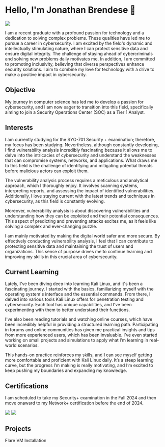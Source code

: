 # Hello, I'm Jonathan Brendese  👋
<a href="https://linkedin.com/in/jonathanjbrendese"><img src="https://img.shields.io/badge/-LinkedIn-0072b1?&style=for-the-badge&logo=linkedin&logoColor=white" /></a>

I am a recent graduate with a profound passion for technology and a dedication to solving complex problems. These qualities have led me to pursue a career in cybersecurity. I am excited by the field's dynamic and intellectually stimulating nature, where I can protect sensitive data and ensure digital integrity. The challenge of staying ahead of cybercriminals and solving new problems daily motivates me. In addition, I am committed to promoting inclusivity, believing that diverse perspectives enhance security solutions. I aim to combine my love for technology with a drive to make a positive impact in cybersecurity.

## Objective

My journey in computer science has led me to develop a passion for cybersecurity, and I am now eager to transition into this field, specifically aiming to join a Security Operations Center (SOC) as a Tier 1 Analyst.

## Interests

I am currently studying for the SYO-701 Security + examination; therefore, my focus has been studying. Nevertheless, although constantly developing, I find vulnerability analysis incredibly fascinating because it allows me to delve into the intricacies of cybersecurity and understand the weaknesses that can compromise systems, networks, and applications. What draws me to this field is the challenge of identifying and mitigating potential threats before malicious actors can exploit them.

The vulnerability analysis process requires a meticulous and analytical approach, which I thoroughly enjoy. It involves scanning systems, interpreting reports, and assessing the impact of identified vulnerabilities. Additionally, I love staying current with the latest trends and techniques in cybersecurity, as this field is constantly evolving.

Moreover, vulnerability analysis is about discovering vulnerabilities and understanding how they can be exploited and their potential consequences. This aspect of predicting and preventing attacks excites me, as it feels like solving a complex and ever-changing puzzle.

I am mainly motivated by making the digital world safer and more secure. By effectively conducting vulnerability analysis, I feel that I can contribute to protecting sensitive data and maintaining the trust of users and organizations. This sense of purpose drives me to continue learning and improving my skills in this crucial area of cybersecurity.

## Current Learning 

Lately, I've been diving deep into learning Kali Linux, and it's been a fascinating journey. I started with the basics, familiarizing myself with the operating system's interface and the essential commands. From there, I delved into various tools Kali Linux offers for penetration testing and cybersecurity. Each tool has unique capabilities, and I've been experimenting with them to better understand their functions.

I've also been reading tutorials and watching online courses, which have been incredibly helpful in providing a structured learning path. Participating in forums and online communities has given me practical insights and tips from more experienced users, which has been invaluable. I’ve even started working on small projects and simulations to apply what I’m learning in real-world scenarios.

This hands-on practice reinforces my skills, and I can see myself getting more comfortable and proficient with Kali Linux daily. It’s a steep learning curve, but the progress I’m making is really motivating, and I’m excited to keep pushing my boundaries and expanding my knowledge.

## Certifications

I am scheduled to take my Security+ examination in the Fall 2024 and then move onaward to my Network+ certification before the end of 2024. 
<div>
<img src="https://img.shields.io/badge/-Security%2B-FF0000?&style=for-the-badge&logo=CompTIA&logoColor=white" />
<img src="https://img.shields.io/badge/-Network%2B-007ACC?&style=for-the-badge&logo=CompTIA&logoColor=white" />
</div>

## Projects
Flare VM Installation

